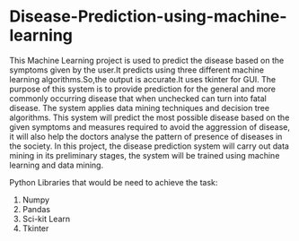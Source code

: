 # Disease-Prediction-using-machine-learning
This Machine Learning project is used to predict the disease based on the symptoms given by the user.It predicts using three different machine learning algorithms.So,the output is accurate.It uses tkinter for GUI.
The purpose of this system is to provide prediction for the general and more commonly occurring disease that when unchecked can turn into fatal disease. The system applies data mining techniques and decision tree algorithms. This system will predict the most possible disease based on the given symptoms and measures required to avoid the aggression of disease, it will also help the doctors analyse the pattern of presence of
diseases in the society. In this project, the disease prediction system will carry out data mining in its preliminary stages, the system will be trained using machine learning and data mining.

Python Libraries that would be need to achieve the task:
1. Numpy
2. Pandas
3. Sci-kit Learn
4. Tkinter
